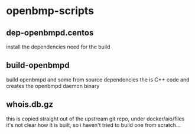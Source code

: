 # openbmp-scripts

## dep-openbmpd.centos
install the dependencies need for the build

## build-openbmpd
build openbmpd and some from source dependencies
the is C++ code and creates the openbmpd daemon binary

## whois.db.gz
this is copied straight out of the upstream git repo, under docker/aio/files
it's not clear how it is built, so i haven't tried to build one from scratch...
